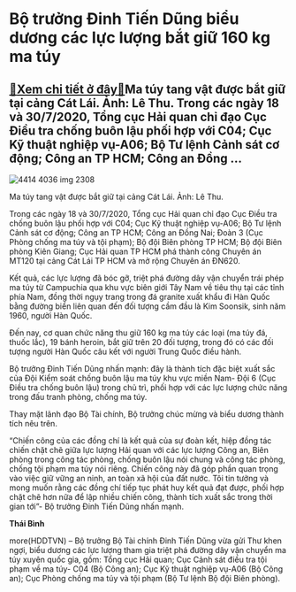 Bộ trưởng Đinh Tiến Dũng biểu dương các lực lượng bắt giữ 160 kg ma túy
=======================================================================

[:gift:Xem chi tiết ở đây:gift:](https://hddtvn.com/bo-truong-dinh-tien-dung-bieu-duong-cac-luc-luong-bat-giu-160-kg-ma-tuy/)Ma túy tang vật được bắt giữ tại cảng Cát Lái. Ảnh: Lê Thu. Trong các ngày 18 và 30/7/2020, Tổng cục Hải quan chỉ đạo Cục Điều tra chống buôn lậu phối hợp với C04; Cục Kỹ thuật nghiệp vụ-A06; Bộ Tư lệnh Cảnh sát cơ động; Công an TP HCM; Công an Đồng …
-----------------------------------------------------------------------------------------------------------------------------------------------------------------------------------------------------------------------------------------------------------





![4414 4036 img 2308](https://hddtvn.com/wp-content/uploads/2021/01/4414_4036_IMG-2308.jpg "undefined")


Ma túy tang vật được bắt giữ tại cảng Cát Lái. Ảnh: Lê Thu.



Trong các ngày 18 và 30/7/2020, Tổng cục Hải quan chỉ đạo Cục Điều tra chống buôn lậu phối hợp với C04; Cục Kỹ thuật nghiệp vụ-A06; Bộ Tư lệnh Cảnh sát cơ động; Công an TP HCM; Công an Đồng Nai; Đoàn 3 (Cục Phòng chống ma túy và tội phạm); Bộ đội Biên phòng TP HCM; Bộ đội Biên phòng Kiên Giang; Cục Hải quan TP HCM phá thành công Chuyên án MT120 tại cảng Cát Lái TP HCM và mở rộng Chuyên án ĐN620.


Kết quả, các lực lượng đã bóc gỡ, triệt phá đường dây vận chuyển trái phép ma túy từ Campuchia qua khu vực biên giới Tây Nam về tiêu thụ tại các tỉnh phía Nam, đồng thời ngụy trang trong đá granite xuất khẩu đi Hàn Quốc bằng đường biển liên quan đến đối tượng cầm đầu là Kim Soonsik, sinh năm 1960, người Hàn Quốc.


Đến nay, cơ quan chức năng thu giữ 160 kg ma túy các loại (ma túy đá, thuốc lắc), 19 bánh heroin, bắt giữ trên 20 đối tượng, trong đó có các đối tượng người Hàn Quốc câu kết với người Trung Quốc điều hành.


Bộ trưởng Đinh Tiến Dũng nhấn mạnh: đây là thành tích đặc biệt xuất sắc của Đội Kiểm soát chống buôn lậu ma túy khu vực miền Nam- Đội 6 (Cục Điều tra chống buôn lậu) trong chủ trì, phối hợp với các lực lượng chức năng trong đấu tranh phòng, chống ma túy.


Thay mặt lãnh đạo Bộ Tài chính, Bộ trưởng chúc mừng và biểu dương thành tích nêu trên.


“Chiến công của các đồng chí là kết quả của sự đoàn kết, hiệp đồng tác chiến chặt chẽ giữa lực lượng Hải quan với các lực lượng Công an, Biên phòng trong công tác phòng, chống buôn lậu nói chung và công tác phòng, chống tội phạm ma túy nói riêng. Chiến công này đã góp phần quan trọng vào việc giữ vững an ninh, an toàn xã hội của đất nước. Tôi tin tưởng và mong muốn rằng các đồng chí tiếp tục phát huy kết quả đạt được, phối hợp chặt chẽ hơn nữa để lập nhiều chiến công, thành tích xuất sắc trong thời gian tới”- Bộ trưởng Đinh Tiến Dũng nhấn mạnh.




**Thái Bình**



more(HDDTVN) – Bộ trưởng Bộ Tài chính Đinh Tiến Dũng vừa gửi Thư khen ngợi, biểu dương các lực lượng tham gia triệt phá đường dây vận chuyển ma túy xuyên quốc gia, gồm: Tổng cục Hải quan; Cục Cảnh sát điều tra tội phạm về ma túy- C04 (Bộ Công an); Cục Kỹ thuật nghiệp vụ-A06 (Bộ Công an); Cục Phòng chống ma túy và tội phạm (Bộ Tư lệnh Bộ đội Biên phòng).

